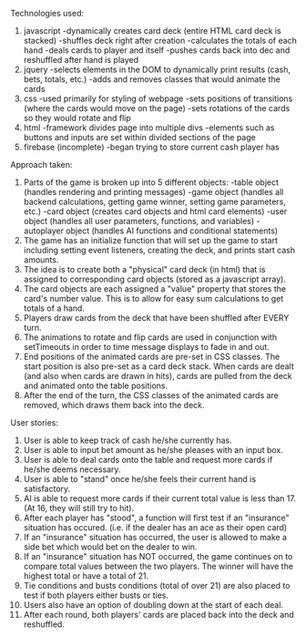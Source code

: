 <!-- REMOTE NAME IS "ORIGIN" -->
Technologies used:

1. javascript
    -dynamically creates card deck (entire HTML card deck is stacked)
    -shuffles deck right after creation
    -calculates the totals of each hand
    -deals cards to player and itself
    -pushes cards back into dec and reshuffled after hand is played
2. jquery
    -selects elements in the DOM to dynamically print results (cash, bets, totals, etc.)
    -adds and removes classes that would animate the cards
3. css
    -used primarily for styling of webpage
    -sets positions of transitions (where the cards would move on the page)
    -sets rotations of the cards so they would rotate and flip
4. html
    -framework divides page into multiple divs
    -elements such as buttons and inputs are set within divided sections of the page
5. firebase (incomplete)
    -began trying to store current cash player has


Approach taken:

1. Parts of the game is broken up into 5 different objects:
    -table object (handles rendering and printing messages)
    -game object (handles all backend calculations, getting game winner, setting game parameters, etc.)
    -card object (creates card objects and html card elements)
    -user object (handles all user parameters, functions, and variables)
    -autoplayer object (handles AI functions and conditional statements)
2. The game has an initialize function that will set up the game to start including setting event listeners, creating the deck, and prints start cash amounts.
3. The idea is to create both a "physical" card deck (in html) that is assigned to corresponding card objects (stored as a javascript array).
4. The card objects are each assigned a "value" property that stores the card's number value. This is to allow for easy sum calculations to get totals of a hand.
5. Players draw cards from the deck that have been shuffled after EVERY turn.
6. The animations to rotate and flip cards are used in conjunction with setTimeouts in order to time message displays to fade in and out.
7. End positions of the animated cards are pre-set in CSS classes. The start position is also pre-set as a card deck stack. When cards are dealt (and also when cards are drawn in hits), cards are pulled from the deck and animated onto the table positions.
8. After the end of the turn, the CSS classes of the animated cards are removed, which draws them back into the deck.

User stories:

1. User is able to keep track of cash he/she currently has.
2. User is able to input bet amount as he/she pleases with an input box.
3. User is able to deal cards onto the table and request more cards if he/she deems necessary.
4. User is able to "stand" once he/she feels their current hand is satisfactory.
5. AI is able to request more cards if their current total value is less than 17. (At 16, they will still try to hit).
6. After each player has "stood", a function will first test if an "insurance" situation has occured. (i.e. if the dealer has an ace as their open card)
7. If an "insurance" situation has occurred, the user is allowed to make a side bet which would bet on the dealer to win.
8. If an "insurance" situation has NOT occurred, the game continues on to compare total values between the two players. The winner will have the highest total or have a total of 21.
9. Tie conditions and busts conditions (total of over 21) are also placed to test if both players either busts or ties.
10. Users also have an option of doubling down at the start of each deal.
11. After each round, both players' cards are placed back into the deck and reshuffled.
